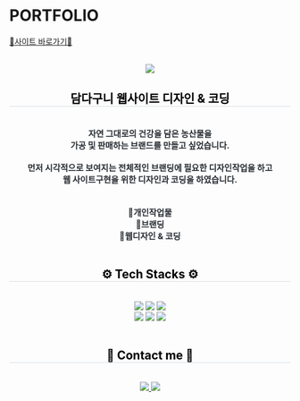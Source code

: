 # PORTFOLIO

[🍊사이트 바로가기🍊](https://damdaguni-monnya.vercel.app/)
<br><br>

<div align= "center">
    <img src="https://capsule-render.vercel.app/api?type=cylinder&color=46b98d&height=120&text=자연%20그대로의%20건강%20담다구니&animation=&fontColor=ffffff&fontSize=40" />
    </div>
    <div align= "center"> 
    <h2 style="border-bottom: 1px solid #d8dee4; color:#000"> 담다구니 웹사이트 디자인 & 코딩 </h2>  
    <div style="font-weight: 700; font-size: 15px; text-align: center; color: #282d33;"> <br>자연 그대로의 건강을 담은 농산물을<br>가공 및 판매하는 브랜드를 만들고 싶었습니다.<br><br> 먼저 시각적으로 보여지는 전체적인 브랜딩에 필요한 디자인작업을 하고<br>웹 사이트구현을 위한 디자인과 코딩을 하였습니다.<br><br><br> 🍊개인작업물<br> 🍊브랜딩<br> 🍊웹디자인 & 코딩 </div> <br>
    </div>
    <div align= "center">
    <h2 style="border-bottom: 1px solid #d8dee4; color:#000"> ⚙️ Tech Stacks ⚙️</h2> <br> 
    <div style="margin: 0 auto; text-align: center;" align= "center"> <img src="https://img.shields.io/badge/jQuery-0769AD?style=for-the-badge&logo=jQuery&logoColor=white">
          <img src="https://img.shields.io/badge/Javascript-F7DF1E?style=for-the-badge&logo=Javascript&logoColor=white">
          <img src="https://img.shields.io/badge/CSS3-1572B6?style=for-the-badge&logo=CSS3&logoColor=white"><br>
          <img src="https://img.shields.io/badge/HTML5-E34F26?style=for-the-badge&logo=HTML5&logoColor=white">
          <img src="https://img.shields.io/badge/Vercel-000000?style=for-the-badge&logo=Vercel&logoColor=white">
          <img src="https://img.shields.io/badge/Github-181717?style=for-the-badge&logo=Github&logoColor=white">
          </div>
    </div><br>
    <div align= "center">
    <h2 style="border-bottom: 1px solid #d8dee4; color: #000"> 📧 Contact me 📧 </h2> <br> 
    <div align= "center"> <a href=mailto:eunh5348@gmail.com> <img src="https://img.shields.io/badge/Gmail-EA4335?style=for-the-badge&logo=Gmail&logoColor=white&link=mailto:eunh5348@gmail.com"> </a>
         <a href=https://www.instagram.com/monnya_mon?igsh=ODQ3NDFlb3hrNW1r&utm_source=qr> <img src="https://img.shields.io/badge/Instagram-E4405F?style=for-the-badge&logo=Instagram&logoColor=white&link=https://www.instagram.com/monnya_mon?igsh=ODQ3NDFlb3hrNW1r&utm_source=qr"> </a>
          </div>  <br> 
    <div align= "center">  </div> 
    </div>
